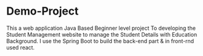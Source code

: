 # Demo-Project
This a web application Java Based Beginner level project To developing the Student Management website to manage the Student Details with Education Background. I use the Spring Boot to build the back-end part &amp; in front-rnd used react.
